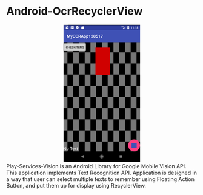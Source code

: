 # Android-OcrRecyclerView

<center><img src="Android-OcrRecyclerView_img.PNG" width="40%"></center>
<p3>Play-Services-Vision is an Android Library for Google Mobile Vision API. This application implements Text Recognition API.
Application is designed in a way that user can select multiple texts to remember using Floating Action Button, and put them up for display using RecyclerView.</p>
